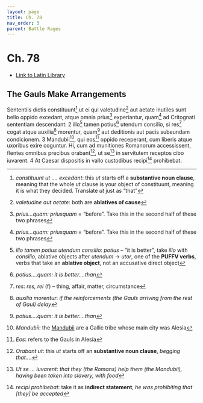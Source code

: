 ```yaml
---
layout: page
title: Ch. 78
nav_order: 3
parent: Battle Rages
---
```


# Ch. 78

- [Link to Latin Library](https://www.thelatinlibrary.com/caesar/gallic/gall7.shtml#78)

## The Gauls Make Arrangements  

Sententiis dictis constituunt[^1] ut ei qui valetudine[^2] aut aetate inutiles sunt bello oppido excedant, atque omnia prius[^3] experiantur, quam[^3] ad Critognati sententiam descendant: 2 illo[^4] tamen potius[^5] utendum consilio, si res[^6] cogat atque auxilia[^7] morentur, quam[^5] aut deditionis aut pacis subeundam condicionem. 3 Mandubii[^8], qui eos[^9] oppido receperant, cum liberis atque uxoribus exire coguntur. Hi, cum ad munitiones Romanorum accessissent, flentes omnibus precibus orabant[^10], ut se[^11] in servitutem receptos cibo iuvarent. 4 At Caesar dispositis in vallo custodibus recipi[^12] prohibebat.


[^1]: *constituunt ut …. excedant*: this *ut* starts off a **substantive noun clause**, meaning that the whole *ut* clause is your object of constituunt, meaning it is what they decided. Translate *ut* just as “that”

[^2]: *valetudine aut aetate*: both are **ablatives of cause**

[^3]: *prius…quam:* *priusquam* \= “before”. Take this in the second half of these two phrases

[^4]: *illo tamen potius utendum consilio*: *potius* – “it is better”, take *illo* with *consilio*, ablative objects after *utendum* → *utor*, one of the **PUFFV verbs**, verbs that take an **ablative object**, not an accusative direct object

[^5]: *potius….quam: it is better….than*

[^6]: *res*: *res, rei* (f) – thing, affair, matter, circumstance

[^7]: *auxilia morentur*: *if the reinforcements (the Gauls arriving from the rest of Gaul) delay*


[^8]: *Mandubii*: the [Mandubii](https://en.wikipedia.org/wiki/Mandubii) are a Gallic tribe whose main city was Alesia

[^9]: *Eos*: refers to the Gauls in Alesia

[^10]: *Orabant ut*: this *ut* starts off an **substantive noun clause**, *begging that….*

[^11]: *Ut se … iuvarent*: *that they (the Romans) help them (the Mandubii), having been taken into slavery, with food*

[^12]: *recipi prohibebat*: take it as **indirect statement**, *he was prohibiting that \[they\] be accepted*

